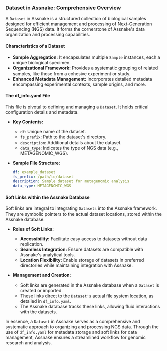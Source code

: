 ### Dataset in Assnake: Comprehensive Overview

A `Dataset` in Assnake is a structured collection of biological samples designed for efficient management and processing of Next-Generation Sequencing (NGS) data. It forms the cornerstone of Assnake's data organization and processing capabilities.

#### **Characteristics of a Dataset**

- **Sample Aggregation:** It encapsulates multiple `Sample` instances, each a unique biological specimen.
- **Organizational Framework:** Provides a systematic grouping of related samples, like those from a cohesive experiment or study.
- **Enhanced Metadata Management:** Incorporates detailed metadata encompassing experimental contexts, sample origins, and more.

#### **The df_info.yaml File**

This file is pivotal to defining and managing a `Dataset`. It holds critical configuration details and metadata.

- **Key Contents:**
  - `df`: Unique name of the dataset.
  - `fs_prefix`: Path to the dataset's directory.
  - `description`: Additional details about the dataset.
  - `data_type`: Indicates the type of NGS data (e.g., METAGENOMIC_WGS).

- **Sample File Structure:**
  ```yaml
  df: example_dataset
  fs_prefix: /path/to/dataset
  description: Sample dataset for metagenomic analysis
  data_type: METAGENOMIC_WGS
  ```

#### **Soft Links within the Assnake Database**

Soft links are integral to integrating `Datasets` into the Assnake framework. They are symbolic pointers to the actual dataset locations, stored within the Assnake database.

- **Roles of Soft Links:**
  - **Accessibility:** Facilitate easy access to datasets without data replication.
  - **Seamless Integration:** Ensure datasets are compatible with Assnake's analytical tools.
  - **Location Flexibility:** Enable storage of datasets in preferred directories while maintaining integration with Assnake.

- **Management and Creation:**
  - Soft links are generated in the Assnake database when a `Dataset` is created or imported.
  - These links direct to the `Dataset's` actual file system location, as detailed in `df_info.yaml`.
  - The Assnake database tracks these links, allowing fluid interactions with the datasets.

In essence, a `Dataset` in Assnake serves as a comprehensive and systematic approach to organizing and processing NGS data. Through the use of `df_info.yaml` for metadata storage and soft links for data management, Assnake ensures a streamlined workflow for genomic research and analysis.